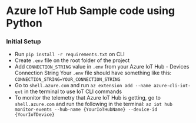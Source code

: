 # Azure IoT Hub Sample code using Python

### Initial Setup

* Run `pip install -r requirements.txt` on CLI 
* Create `.env` file on the root folder of the project
* Add `CONNECTION_STRING` value in `.env` from your Azure IoT Hub - Devices Connection String
  Your `.env` file should have something like this: `CONNECTION_STRING=YOUR_CONNECTION_STRING`
* Go to `shell.azure.com` and run `az extension add --name azure-cli-iot-ext` in the terminal to use IoT CLI commands
* To monitor the telemetry that Azure IoT Hub is getting, go to `shell.azure.com` and run the following in the terminal: `az iot hub monitor-events --hub-name {YourIoTHubName} --device-id {YourIoTDevice}`
